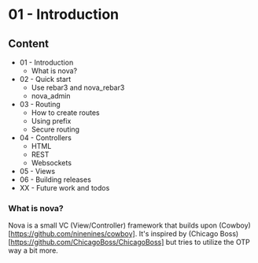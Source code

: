 # 01 - Introduction

## Content

* 01 - Introduction
  * What is nova?
* 02 - Quick start
  * Use rebar3 and nova_rebar3
  * nova_admin
* 03 - Routing
  * How to create routes
  * Using prefix
  * Secure routing
* 04 - Controllers
  * HTML
  * REST
  * Websockets
* 05 - Views
* 06 - Building releases
* XX - Future work and todos


### What is nova?

Nova is a small VC (View/Controller) framework that builds upon (Cowboy)[https://github.com/ninenines/cowboy]. It's inspired by (Chicago Boss)[https://github.com/ChicagoBoss/ChicagoBoss] but tries
to utilize the OTP way a bit more.
